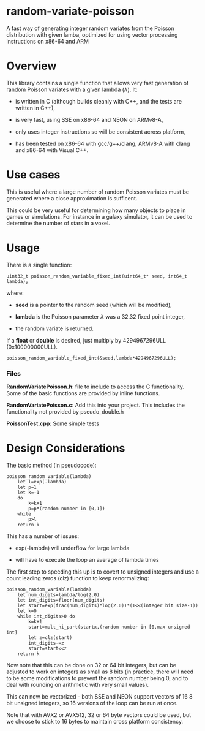 # random-variate-poisson

A fast way of generating integer random variates from the Poisson distribution with given lamba, optimized for using vector processing instructions on x86-64 and ARM

# Overview

This library contains a single function that allows very fast generation of random Poisson variates with a given lambda ($\lambda$). It:

* is written in C (although builds cleanly with C++, and the tests are written in C++),

* is very fast, using SSE on x86-64 and NEON on ARMv8-A,

* only uses integer instructions so will be consistent across platform,

* has been tested on x86-64 with gcc/g++/clang, ARMv8-A with clang and x86-64 with Visual C++.

# Use cases

This is useful where a large number of random Poisson variates must be generated where a close approximation is sufficent.

This could be very useful for determining how many objects to place in games or simulations. For instance in a galaxy simulator, it can be used to determine the number of stars in a voxel.

# Usage

There is a single function:

	uint32_t poisson_random_variable_fixed_int(uint64_t* seed, int64_t lambda);

where:

* **seed** is a pointer to the random seed (which will be modified),

* **lambda** is the Poisson parameter $\lambda$ was a 32.32 fixed point integer,

* the random variate is returned.

If a **float** or **double** is desired, just multiply by 4294967296ULL (0x100000000ULL).

	poisson_random_variable_fixed_int(&seed,lambda*4294967296ULL);

### Files

**RandomVariatePoisson.h**: file to include to access the C functionality. Some of the basic functions are provided by inline functions.

**RandomVariatePoisson.c**: Add this into your project. This includes the functionality not provided by pseudo_double.h

**PoissonTest.cpp**: Some simple tests

# Design Considerations

The basic method (in pseudocode):

	poisson_random_variable(lambda)
		let l=exp(-lambda)
		let p=1
		let k=-1
		do
			k=k+1
			p=p*(random number in [0,1])
		while
			p>l
		return k

This has a number of issues:

* exp(-lambda) will underflow for large lambda

* will have to execute the loop an average of lambda times

The first step to speeding this up is to covert to unsigned integers and use a count leading zeros (clz) function to keep renormalizing:

	poisson_random_variable(lambda)
		let num_digits=lambda/log(2.0)
		let int_digits=floor(num_digits)
		let start=exp(frac(num_digits)*log(2.0))*(1<<(integer bit size-1))
		let k=0
		while int_digits>0 do
			k=k+1
			start=mult_hi_part(startx,(random number in [0,max unsigned int]
			let z=clz(start)
			int_digits-=z
			start=start<<z
		return k

Now note that this can be done on 32 or 64 bit integers, but can be adjusted to work on integers as small as 8 bits (in practice, there will need to be some modifications to prevent the random number being 0, and to deal with rounding on arithmetic with very small values).

This can now be vectorized - both SSE and NEON support vectors of 16 8 bit unsigned integers, so 16 versions of the loop can be run at once.

Note that with AVX2 or AVX512, 32 or 64 byte vectors could be used, but we choose to stick to 16 bytes to maintain cross platform consistency.
